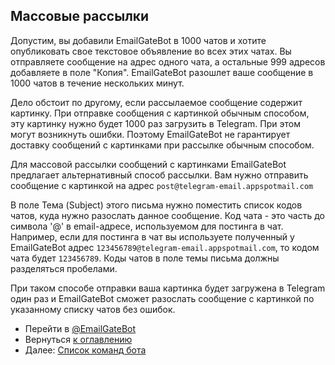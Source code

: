 ## Массовые рассылки

Допустим, вы добавили EmailGateBot в 1000 чатов и хотите опубликовать свое текстовое объявление во всех этих чатах.
Вы отправляете сообщение на адрес одного чата, а остальные 999 адресов добавляете в поле "Копия".
EmailGateBot разошлет ваше сообщение в 1000 чатов в течение нескольких минут.

Дело обстоит по другому, если рассылаемое сообщение содержит картинку.
При отправке сообщения с картинкой обычным способом, эту картинку нужно будет 1000 раз загрузить в Telegram.
При этом могут возникнуть ошибки. Поэтому EmailGateBot не гарантирует доставку сообщений с картинками при рассылке обычным способом.

Для массовой рассылки сообщений с картинками EmailGateBot предлагает альтернативный способ рассылки.
Вам нужно отправить сообщение с картинкой на адрес `post@telegram-email.appspotmail.com`

В поле Тема (Subject) этого письма нужно поместить список кодов чатов, куда нужно разослать данное сообщение.
Код чата - это часть до символа '@' в email-адресе, используемом для постинга в чат.
Например, если для постинга в чат вы используете полученный у EmailGateBot адрес `123456789@telegram-email.appspotmail.com`, то кодом чата будет `123456789`.
Коды чатов в поле темы письма должны разделяться пробелами.

При таком способе отправки ваша картинка будет загружена в Telegram один раз и EmailGateBot сможет разослать сообщение с картинкой по указанному списку чатов без ошибок.

- Перейти в [@EmailGateBot](http://t.me/EmailGateBot?start=utm_KDaxQG000_github-ru-bulk)
- Вернуться [к оглавлению](guide.md)
- Далее: [Список команд бота](commands.md)
